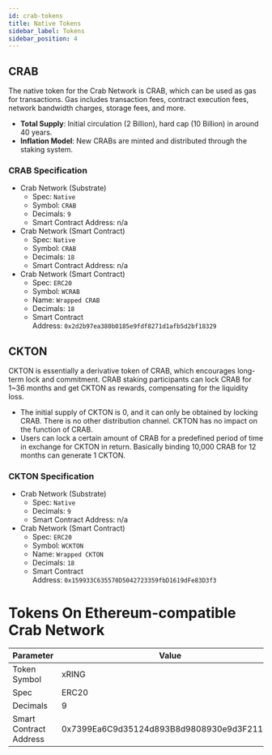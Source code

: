 ```yaml
---
id: crab-tokens
title: Native Tokens
sidebar_label: Tokens
sidebar_position: 4
---
```


## CRAB

The native token for the Crab Network is CRAB, which can be used as gas for transactions. Gas  includes transaction fees, contract execution fees, network bandwidth charges, storage fees, and more.

- **Total Supply**: Initial circulation (2 Billion), hard cap (10 Billion) in around 40 years.
- **Inflation Model**: New CRABs are minted and distributed through the staking system.

### CRAB Specification

- Crab Network (Substrate)
    - Spec: `Native`
    - Symbol: `CRAB`
    - Decimals: `9`
    - Smart Contract Address: n/a
- Crab Network (Smart Contract)
    - Spec: `Native`
    - Symbol: `CRAB`
    - Decimals: `18`
    - Smart Contract Address: n/a
- Crab Network (Smart Contract)
    - Spec: `ERC20`
    - Symbol: `WCRAB`
    - Name: `Wrapped CRAB`
    - Decimals: `18`
    - Smart Contract Address: `0x2d2b97ea380b0185e9fdf8271d1afb5d2bf18329`

## CKTON

CKTON is essentially a derivative token of CRAB, which encourages long-term lock and commitment. CRAB staking participants can lock CRAB for 1~36 months and get CKTON as rewards, compensating for the liquidity loss.

- The initial supply of CKTON is 0, and it can only be obtained by locking CRAB. There is no other distribution channel. CKTON has no impact on the function of CRAB.
- Users can lock a certain amount of CRAB for a predefined period of time in exchange for CKTON in return. Basically binding 10,000 CRAB for 12 months can generate 1 CKTON.

### CKTON Specification

- Crab Network (Substrate)
    - Spec: `Native`
    - Decimals: `9`
    - Smart Contract Address: n/a
- Crab Network (Smart Contract)
    - Spec: `ERC20`
    - Symbol: `WCKTON`
    - Name: `Wrapped CKTON`
    - Decimals: `18`
    - Smart Contract Address: `0x159933C635570D5042723359fbD1619dFe83D3f3`

# Tokens On Ethereum-compatible Crab Network

|Parameter |Value |
| --- | --- |
| Token Symbol | xRING |
| Spec| ERC20 |
| Decimals | 9 |
|Smart Contract Address | 0x7399Ea6C9d35124d893B8d9808930e9d3F211501 |